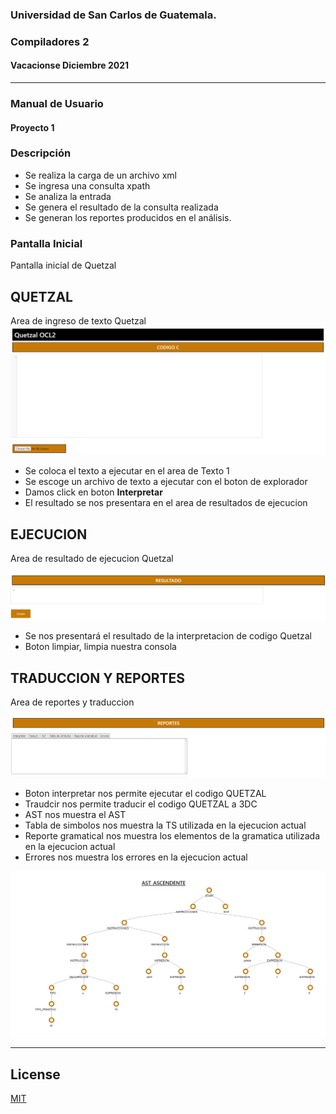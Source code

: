 ### Universidad de San Carlos de Guatemala.
### Compiladores 2
#### Vacacionse Diciembre 2021
___

### Manual de Usuario
#### Proyecto 1

### Descripción

- Se realiza la carga de un archivo xml
- Se ingresa una consulta xpath
- Se analiza la entrada
- Se genera el resultado de la consulta realizada
- Se generan los reportes producidos en el análisis.

### Pantalla Inicial

Pantalla inicial de Quetzal

## QUETZAL

Area de ingreso de texto Quetzal
![Imagen 1](/images/imagen1.PNG)

- Se coloca el texto a ejecutar en el area de Texto 1
- Se escoge un archivo de texto a ejecutar con el boton de explorador
- Damos click en boton **Interpretar**
- El resultado se nos presentara en el area de resultados de ejecucion

## EJECUCION 
Area de resultado de ejecucion Quetzal

![Imagen 2](/images/imagen2.PNG)

- Se nos presentará el resultado de la interpretacion de codigo Quetzal
- Boton limpiar, limpia nuestra consola

## TRADUCCION Y REPORTES

Area de reportes y traduccion

![Imagen 3](/images/imagen3.PNG)

- Boton interpretar nos permite ejecutar el codigo QUETZAL
- Traudcir nos permite traducir el codigo QUETZAL a 3DC 
- AST nos muestra el AST
- Tabla de simbolos nos muestra la TS utilizada en la ejecucion actual
- Reporte gramatical nos muestra los elementos de la gramatica utilizada en la ejecucion actual
- Errores nos muestra los errores en la ejecucion actual


![Imagen 4](/images/imagen4.PNG)

___
## License
[MIT](https://choosealicense.com/licenses/mit/)
